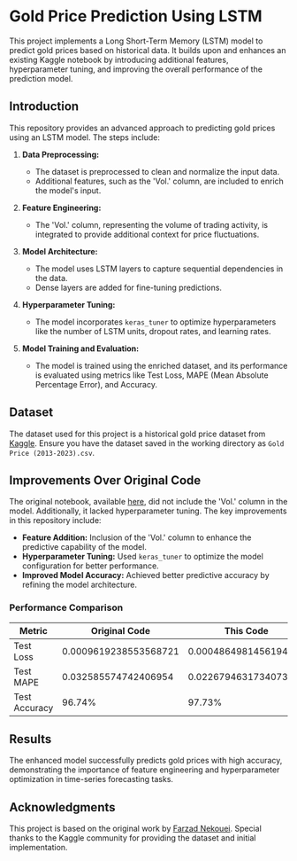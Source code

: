 # Gold Price Prediction Using LSTM

This project implements a Long Short-Term Memory (LSTM) model to predict gold prices based on historical data. It builds upon and enhances an existing Kaggle notebook by introducing additional features, hyperparameter tuning, and improving the overall performance of the prediction model.

## Introduction

This repository provides an advanced approach to predicting gold prices using an LSTM model. The steps include:

1. **Data Preprocessing:**
   - The dataset is preprocessed to clean and normalize the input data.
   - Additional features, such as the 'Vol.' column, are included to enrich the model's input.

2. **Feature Engineering:**
   - The 'Vol.' column, representing the volume of trading activity, is integrated to provide additional context for price fluctuations.

3. **Model Architecture:**
   - The model uses LSTM layers to capture sequential dependencies in the data.
   - Dense layers are added for fine-tuning predictions.

4. **Hyperparameter Tuning:**
   - The model incorporates `keras_tuner` to optimize hyperparameters like the number of LSTM units, dropout rates, and learning rates.

5. **Model Training and Evaluation:**
   - The model is trained using the enriched dataset, and its performance is evaluated using metrics like Test Loss, MAPE (Mean Absolute Percentage Error), and Accuracy.

## Dataset

The dataset used for this project is a historical gold price dataset from [Kaggle](https://www.kaggle.com/code/farzadnekouei/gold-price-prediction-lstm-96-accuracy/notebook#Step-6:-Splitting-Data-to-Training-&-Test-Sets). Ensure you have the dataset saved in the working directory as `Gold Price (2013-2023).csv`.

## Improvements Over Original Code

The original notebook, available [here](https://www.kaggle.com/code/farzadnekouei/gold-price-prediction-lstm-96-accuracy/notebook), did not include the 'Vol.' column in the model. Additionally, it lacked hyperparameter tuning. The key improvements in this repository include:

- **Feature Addition:** Inclusion of the 'Vol.' column to enhance the predictive capability of the model.
- **Hyperparameter Tuning:** Used `keras_tuner` to optimize the model configuration for better performance.
- **Improved Model Accuracy:** Achieved better predictive accuracy by refining the model architecture.

### Performance Comparison

| Metric           | Original Code              | This Code                  | Improvement         |
|-------------------|----------------------------|----------------------------|---------------------|
| Test Loss        | 0.0009619238553568721      | 0.0004864981456194073      | Reduced by ~49.4%   |
| Test MAPE        | 0.032585574742406954       | 0.022679463173407313       | Reduced by ~30.4%   |
| Test Accuracy    | 96.74%                     | 97.73%                     | Increased by ~1%    |

## Results

The enhanced model successfully predicts gold prices with high accuracy, demonstrating the importance of feature engineering and hyperparameter optimization in time-series forecasting tasks.

## Acknowledgments

This project is based on the original work by [Farzad Nekouei](https://www.kaggle.com/code/farzadnekouei/gold-price-prediction-lstm-96-accuracy/notebook). Special thanks to the Kaggle community for providing the dataset and initial implementation.
